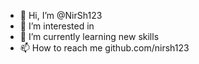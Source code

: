 - 👋 Hi, I’m @NirSh123
- 👀 I’m interested in
- 🌱 I’m currently learning new skills
- 📫 How to reach me github.com/nirsh123

<!---
NirSh123/NirSh123 is a ✨ special ✨ repository because its `README.md` (this file) appears on your GitHub profile.
You can click the Preview link to take a look at your changes.
--->
